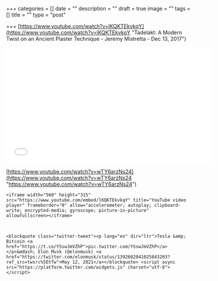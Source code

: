 +++
categories = []
date = ""
description = ""
draft = true
image = ""
tags = []
title = ""
type = "post"

+++
[https://www.youtube.com/watch?v=lKQKTEkvkqY](https://www.youtube.com/watch?v=lKQKTEkvkqY "Tadelakt: A Modern Twist on an Ancient Plaster Technique - Jeremy Mistretta - Dec 13, 2017")

<iframe width="560" height="315" src="[https://www.youtube.com/embed/lKQKTEkvkqY](https://www.youtube.com/embed/lKQKTEkvkqY "https://www.youtube.com/embed/lKQKTEkvkqY")" title="YouTube video player" frameborder="0" allow="accelerometer; autoplay; clipboard-write; encrypted-media; gyroscope; picture-in-picture" allowfullscreen></iframe>

[https://www.youtube.com/watch?v=wTY6arzNs24](https://www.youtube.com/watch?v=wTY6arzNs24 "https://www.youtube.com/watch?v=wTY6arzNs24")

    <iframe width="560" height="315" src="https://www.youtube.com/embed/lKQKTEkvkqY" title="YouTube video player" frameborder="0" allow="accelerometer; autoplay; clipboard-write; encrypted-media; gyroscope; picture-in-picture" allowfullscreen></iframe>
    
    
    
    <blockquote class="twitter-tweet"><p lang="en" dir="ltr">Tesla &amp; Bitcoin <a href="https://t.co/YSswJmVZhP">pic.twitter.com/YSswJmVZhP</a></p>&mdash; Elon Musk (@elonmusk) <a href="https://twitter.com/elonmusk/status/1392602041025843203?ref_src=twsrc%5Etfw">May 12, 2021</a></blockquote> <script async src="https://platform.twitter.com/widgets.js" charset="utf-8"></script> 